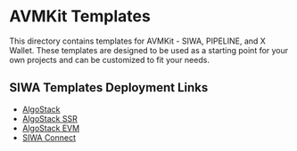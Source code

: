 # AVMKit Templates

This directory contains templates for AVMKit - SIWA, PIPELINE, and X Wallet. These templates are designed to be used as a starting point for your own projects and can be customized to fit your needs.

## SIWA Templates Deployment Links

- [AlgoStack](https://algostack.siwa.org)
- [AlgoStack SSR](https://algostack-ssr.siwa.org)
- [AlgoStack EVM](https://algostack-evm.siwa.org)
- [SIWA Connect](https://siwa-connect.siwa.org)
